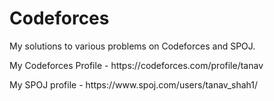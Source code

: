 # Codeforces
My solutions to various problems on Codeforces and SPOJ.

<p>
My Codeforces Profile - https://codeforces.com/profile/tanav
</p>

<p>
My SPOJ profile - https://www.spoj.com/users/tanav_shah1/
</p>
